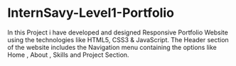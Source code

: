 # InternSavy-Level1-Portfolio
In this Project i have developed and designed Responsive Portfolio Website using the technologies like HTML5, CSS3 &amp; JavaScript. The Header section of the website includes the Navigation menu containing the options like Home , About , Skills and Project Section. 
